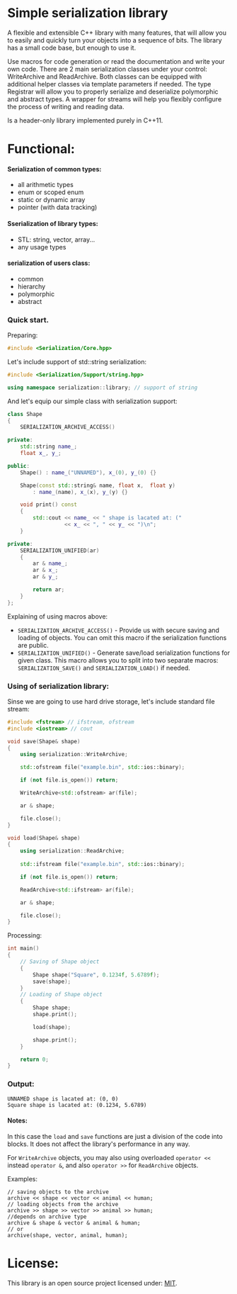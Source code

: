 # Simple serialization library

A flexible and extensible C++ library with many features, that will allow you to easily
and quickly turn your objects into a sequence of bits.
The library has a small code base, but enough to use it.

Use macros for code generation or read the documentation and write your own code.
There are 2 main serialization classes under your control: WriteArchive and ReadArchive.
Both classes can be equipped with additional helper classes via template parameters if needed.
The type Registrar will allow you to properly serialize and deserialize polymorphic and abstract types.
A wrapper for streams will help you flexibly configure the process of writing and reading data.

Is a header-only library implemented purely in C++11.

# Functional:

#### Serialization of common types:
- all arithmetic types
- enum or scoped enum
- static or dynamic array
- pointer (with data tracking)
#### Sserialization of library types:
- STL: string, vector, array...
- any usage types
#### serialization of users class:
- common
- hierarchy
- polymorphic
- abstract

### Quick start.

Preparing:

```C++
#include <Serialization/Core.hpp>
```
Let's include support of std::string serialization:
```C++
#include <Serialization/Support/string.hpp>

using namespace serialization::library; // support of string
```
And let's equip our simple class with serialization support:
```C++
class Shape
{
    SERIALIZATION_ARCHIVE_ACCESS()

private:
    std::string name_;
    float x_, y_;

public:
    Shape() : name_("UNNAMED"), x_(0), y_(0) {}

    Shape(const std::string& name, float x,  float y)
        : name_(name), x_(x), y_(y) {}

    void print() const
    {
        std::cout << name_ << " shape is lacated at: ("
                  << x_ << ", " << y_ << ")\n";
    }

private:
    SERIALIZATION_UNIFIED(ar)
    {
        ar & name_;
        ar & x_;
        ar & y_;

        return ar;
    }
};
```
Explaining of using macros above:
- ```SERIALIZATION_ARCHIVE_ACCESS()``` - Provide us with secure saving and loading of objects.
You can omit this macro if the serialization functions are public.
- ```SERIALIZATION_UNIFIED()``` - Generate save/load serialization functions for given class.
This macro allows you to split into two separate macros: ```SERIALIZATION_SAVE()``` and ```SERIALIZATION_LOAD()``` if needed.

### Using of serialization library:

Sinse we are going to use hard drive storage, let's include standard file stream:
```C++
#include <fstream> // ifstream, ofstream
#include <iostream> // cout
```
```C++
void save(Shape& shape)
{
    using serialization::WriteArchive;

    std::ofstream file("example.bin", std::ios::binary);

    if (not file.is_open()) return;

    WriteArchive<std::ofstream> ar(file);

    ar & shape;

    file.close();
}
```
```C++
void load(Shape& shape)
{
    using serialization::ReadArchive;
    
    std::ifstream file("example.bin", std::ios::binary);

    if (not file.is_open()) return;

    ReadArchive<std::ifstream> ar(file);

    ar & shape;

    file.close();
}
```
Processing:
```C++
int main()
{
    // Saving of Shape object
    {
        Shape shape("Square", 0.1234f, 5.6789f);
        save(shape);
    }
    // Loading of Shape object
    {
        Shape shape;
        shape.print();

        load(shape);

        shape.print();
    }

    return 0;
}
```
### Output:
```console
UNNAMED shape is lacated at: (0, 0)
Square shape is lacated at: (0.1234, 5.6789)
```
#### Notes:
In this case the ```load``` and ```save``` functions are just a division of the code into blocks.
It does not affect the library's performance in any way.

For ```WriteArchive``` objects, you may also using overloaded ```operator <<``` instead ```operator &```,
and also ```operator >>``` for ```ReadArchive``` objects.

Examples:
```
// saving objects to the archive
archive << shape << vector << animal << human;
// loading objects from the archive
archive >> shape >> vector >> animal >> human;
//depends on archive type
archive & shape & vector & animal & human;
// or
archive(shape, vector, animal, human);
```

# License:
This library is an open source project licensed under: [MIT](https://opensource.org/licenses/MIT).
